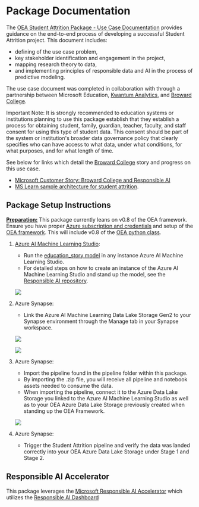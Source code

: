 # Package Documentation

The [OEA Student Attrition Package - Use Case Documentation](https://github.com/microsoft/OpenEduAnalytics/blob/ca35c80060a4653a873ff83ce4ff4cc3081aeb62/packages/package_catalog/Student_Attrition/docs/OEA_Student_Attrition_Use_Case.pdf) provides guidance on the end-to-end process of developing a successful Student Attrition project. This document includes:

* defining of the use case problem,
* key stakeholder identification and engagement in the project,
* mapping research theory to data,
* and implementing principles of responsible data and AI in the process of predictive modeling. 

The use case document was completed in collaboration with through a partnership between Microsoft Education, [Kwantum Analytics](https://www.kwantumedu.com/), and [Broward College](broward.edu).

Important Note: It is strongly recommended to education systems or institutions planning to use this package establish that they establish a process for obtaining student, family, guardian, teacher, faculty, and staff consent for using this type of student data. This consent should be part of the system or institution's broader data governance policy that clearly specifies who can have access to what data, under what conditions, for what purposes, and for what length of time.

See below for links which detail the  [Broward College](https://www.broward.edu/) story and progress on this use case.

* [Microsoft Customer Story: Broward College and Responsible AI](https://customers.microsoft.com/en-us/story/1540738819088108006-broward-college-higher-education-azure)
*  [MS Learn sample architecture for student attrition](https://learn.microsoft.com/en-us/azure/architecture/example-scenario/ai/student-attrition-prediction).

## Package Setup Instructions

<ins><strong>Preparation:</ins></strong> This package currently leans on v0.8 of the OEA framework. Ensure you have proper [Azure subscription and credentials](https://github.com/microsoft/OpenEduAnalytics/tree/main/framework) and setup of the [OEA framework](https://github.com/microsoft/OpenEduAnalytics/tree/main/framework#setup-of-framework-assets). This will include v0.8 of the [OEA python class](https://github.com/microsoft/OpenEduAnalytics/blob/main/framework/synapse/notebook/OEA_py.ipynb).

1. [Azure AI Machine Learning Studio](https://azure.microsoft.com/en-us/products/machine-learning): 

   - Run the [education_story model](https://github.com/microsoft/ResponsibleAIAccelerator) in any instance Azure AI Machine Learning Studio. 
   - For detailed steps on how to create an instance of the Azure AI Machine Learning Studio and stand up the model, see the [Responsible AI repository](https://github.com/microsoft/ResponsibleAIAccelerator#getting-started).

   ![](https://github.com/microsoft/OpenEduAnalytics/blob/main/packages/package_catalog/Student_Attrition/docs/images/Azure_MachineLearning.png/)

2. Azure Synapse: 
   - Link the Azure AI Machine Learning Data Lake Storage Gen2 to your Synapse environment through the Manage tab in your Synapse workspace. 
  
   ![](https://github.com/microsoft/OpenEduAnalytics/blob/main/packages/package_catalog/Student_Attrition/docs/images/Azure_LinkedServices.png/)

   ![](https://github.com/microsoft/OpenEduAnalytics/blob/main/packages/package_catalog/Student_Attrition/docs/images/Azure_LinkedStorage.png/)

3. Azure Synapse:
   - Import the pipeline found in the pipeline folder within this package.
   - By importing the .zip file, you will receive all pipeline and notebook assets needed to consume the data.
   - When importing the pipeline, connect it to the Azure Data Lake Storage you linked to the Azure AI Machine Learning Studio as well as to your OEA Azure Data Lake Storage previously created when standing up the OEA Framework.
  
   ![](https://github.com/microsoft/OpenEduAnalytics/blob/main/packages/package_catalog/Student_Attrition/docs/images/Azure_PipelineParameters.png/)

4. Azure Synapse:
   - Trigger the Student Attrition pipeline and verify the data was landed correctly into your OEA Azure Data Lake Storage under Stage 1 and Stage 2.

## Responsible AI Accelerator

This package leverages the [Microsoft Responsible AI Accelerator](https://github.com/microsoft/ResponsibleAIAccelerator) which utilizes the [Responsible AI Dashboard](https://github.com/microsoft/responsible-ai-toolbox#introducing-responsible-ai-dashboard)
